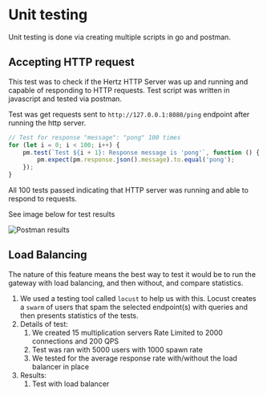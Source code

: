 # Unit testing

Unit testing is done via creating multiple scripts in go and postman. 

## Accepting HTTP request 

This test was to check if the Hertz HTTP Server was up and running and capable of responding to HTTP requests. Test script was written in javascript and tested via postman. 

Test was get requests sent to `http://127.0.0.1:8080/ping` endpoint after running the http server.

```javascript
// Test for response "message": "pong" 100 times
for (let i = 0; i < 100; i++) {
    pm.test(`Test ${i + 1}: Response message is 'pong'`, function () {
        pm.expect(pm.response.json().message).to.equal('pong');
    });
}
```

All 100 tests passed indicating that HTTP server was running and able to respond to requests. 

See image below for test results

![Postman results](postman-test.png)

## Load Balancing

The nature of this feature means the best way to test it would be to run the gateway with load balancing, and then without, and compare statistics. 

1. We used a testing tool called `locust` to help us with this. Locust creates a `swarm` of users that spam the selected endpoint(s) with queries and then presents statistics of the tests. 
2. Details of test:
    1. We created 15 multiplication servers Rate Limited to 2000 connections and 200 QPS
    2. Test was ran with 5000 users with 1000 spawn rate
    3. We tested for the average response rate with/without the load balancer in place 
3. Results:
    1. Test with load balancer
